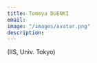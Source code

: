 ```yaml
---
title: Tomoya DUENKI
email: 
image: "/images/avatar.png"
description:  
---
```


(IIS, Univ. Tokyo)
